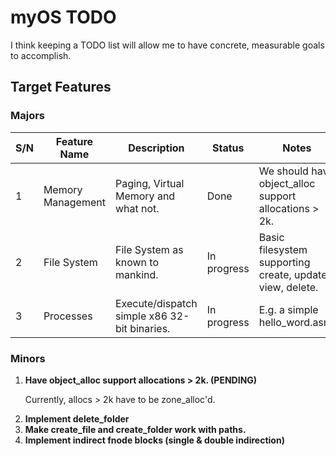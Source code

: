 # myOS TODO

I think keeping a TODO list will allow me to have concrete, measurable goals to accomplish.

## Target Features

### Majors

S/N|Feature Name     |Description                                 |Status      |Notes                                                    |
---|-----------------|--------------------------------------------|------------|---------------------------------------------------------|
1  |Memory Management|Paging, Virtual Memory and what not.        |Done        |We should have object_alloc support allocations > 2k.    |
2  |File System      |File System as known to mankind.            |In progress |Basic filesystem supporting create, update, view, delete.|
3  |Processes        |Execute/dispatch simple x86 32-bit binaries.|In progress |E.g. a simple hello_word.asm.                            |

### Minors
<ol>
<li>
<b>Have object_alloc support allocations > 2k. (PENDING)</b>

Currently, allocs > 2k have to be zone_alloc'd.
</li>
<li>
<b> Implement delete_folder</b>
</li>
<li>
<b> Make create_file and create_folder work with paths. </b>
</li>
<li>
<b> Implement indirect fnode blocks (single & double indirection) </b>
</ol>

